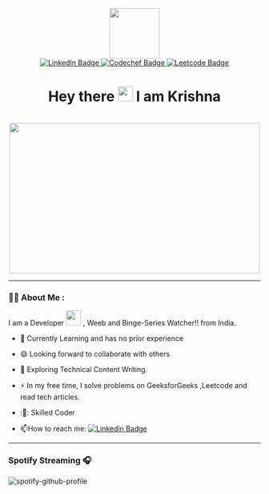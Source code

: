 <div id="header" align="center">
  <img src="https://media.giphy.com/media/M9gbBd9nbDrOTu1Mqx/giphy.gif" width="100"/>
  <div id="badges">
    <a href="https://www.linkedin.com/in/krishna-t-64bb3a204">
      <img src="https://img.shields.io/badge/LinkedIn-blue?style=for-the-badge&logo=linkedin&logoColor=white" alt="LinkedIn Badge"/>
    </a>
    <a href="https://www.codechef.com/users/krishna5503">
      <img src="https://img.shields.io/badge/CodeChef-%23964B00.svg?style=for-the-badge&logo=CodeChef&logoColor=white" alt="Codechef Badge"/>
    </a>
       <a href="https://leetcode.com/Krishna_cs20/">
      <img src="https://img.shields.io/badge/LeetCode-000000?style=for-the-badge&logo=LeetCode&logoColor=#d16c06" alt="Leetcode Badge"/>
    </a>
  </div>
  <img src="https://komarev.com/ghpvc/?username=Krishnacoder528&style=flat-square&color=blue" alt=""/>
  <h1>
    Hey there
    <img src="https://media.giphy.com/media/hvRJCLFzcasrR4ia7z/giphy.gif" width="30px"/>
    I am Krishna
  </h1>
  </div>
  <br>
  <div align="center">
  <img src="https://media.giphy.com/media/dWesBcTLavkZuG35MI/giphy.gif" width="500" height="300"/>
  </div>
  
---
  ### 👨‍💻 About Me :
I am a  Developer <img src="https://media.giphy.com/media/WUlplcMpOCEmTGBtBW/giphy.gif" width="30"> , Weeb and Binge-Series Watcher!! from India.
- :telescope: Currently Learning and has no prior experience

- 😄 Looking forward to collaborate with others

- :seedling: Exploring Technical Content Writing.

- :zap: In my free time, I solve problems on GeeksforGeeks ,Leetcode and read tech articles.

- :🥇: Skilled  Coder

- :mailbox:How to reach me: [![Linkedin Badge](https://img.shields.io/badge/-krishna-blue?style=flat&logo=Linkedin&logoColor=white)](https://www.linkedin.com/in/krishna-t-64bb3a204)


---

### Spotify Streaming 🎧
![spotify-github-profile](https://spotify-github-profile.vercel.app/api/view?uid=31i6kun2dwsyhtfrs3dtexobf5vy&cover_image=true&theme=novatorem)
<br>


 
